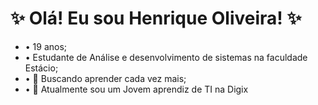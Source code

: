 # ✨ **Olá! Eu sou Henrique Oliveira!** ✨
- •  19 anos;
- •  Estudante de Análise e desenvolvimento de sistemas na faculdade Estácio;
- • 🌱 Buscando aprender cada vez mais;
- • 🔭 Atualmente sou um Jovem aprendiz de TI na Digix
